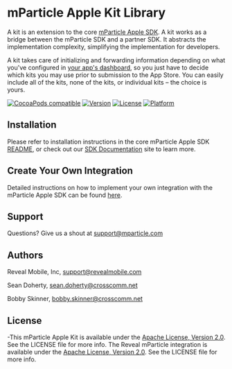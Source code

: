 # mParticle Apple Kit Library

A kit is an extension to the core [mParticle Apple SDK](https://github.com/mParticle/mparticle-apple-sdk). A kit works as a bridge between the mParticle SDK and a partner SDK. It abstracts the implementation complexity, simplifying the implementation for developers.

A kit takes care of initializing and forwarding information depending on what you've configured in [your app's dashboard](https://app.mparticle.com), so you just have to decide which kits you may use prior to submission to the App Store. You can easily include all of the kits, none of the kits, or individual kits – the choice is yours.



[![CocoaPods compatible](http://img.shields.io/badge/CocoaPods-compatible-brightgreen.png)](https://cocoapods.org/?q=mparticle)
[![Version](https://img.shields.io/cocoapods/v/Reveal.svg?style=flat)](http://cocoadocs.org/docsets/Reveal)
[![License](https://img.shields.io/cocoapods/l/Reveal.svg?style=flat)](http://cocoadocs.org/docsets/Reveal)
[![Platform](https://img.shields.io/cocoapods/p/Reveal.svg?style=flat)](http://cocoadocs.org/docsets/Reveal)


## Installation

Please refer to installation instructions in the core mParticle Apple SDK [README](https://github.com/mParticle/mparticle-apple-sdk#get-the-sdk), or check out our [SDK Documentation](http://docs.mparticle.com/#sdk-documentation) site to learn more.


## Create Your Own Integration

Detailed instructions on how to implement your own integration with the mParticle Apple SDK can be found [here](https://github.com/mparticle-integrations/mparticle-apple-integration-example/wiki/Kit-Integration-Development).


## Support

Questions? Give us a shout at <support@mparticle.com>

## Authors

Reveal Mobile, Inc, support@revealmobile.com

Sean Doherty, sean.doherty@crosscomm.net

Bobby Skinner, bobby.skinner@crosscomm.net

## License

-This mParticle Apple Kit is available under the [Apache License, Version 2.0](http://www.apache.org/licenses/LICENSE-2.0). See the LICENSE file for more info.
The Reveal mParticle integration is available under the [Apache License, Version 2.0](http://www.apache.org/licenses/LICENSE-2.0). See the LICENSE file for more info.
